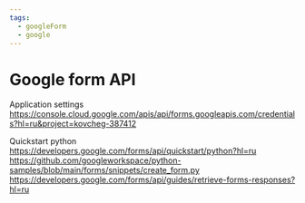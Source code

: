 ```yaml
---
tags:
  - googleForm
  - google
---
```


# Google form API

Application settings
https://console.cloud.google.com/apis/api/forms.googleapis.com/credentials?hl=ru&project=kovcheg-387412

Quickstart python
https://developers.google.com/forms/api/quickstart/python?hl=ru
https://github.com/googleworkspace/python-samples/blob/main/forms/snippets/create_form.py 
https://developers.google.com/forms/api/guides/retrieve-forms-responses?hl=ru
